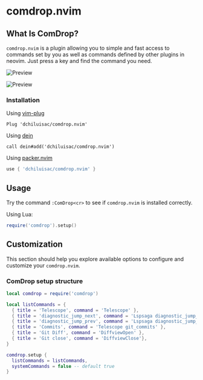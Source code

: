 # comdrop.nvim


## What Is ComDrop?

`comdrop.nvim` is a plugin allowing you to simple and fast access to commands set by 
you as well as commands defined by other plugins in neovim.
Just press a key and find the command you need.

![Preview](https://i.imgur.com/52NNvnD.gif)

![Preview](https://i.imgur.com/yTeM4jB.gif)

### Installation

Using [vim-plug](https://github.com/junegunn/vim-plug)

```viml
Plug 'dchiluisac/comdrop.nvim'
```

Using [dein](https://github.com/Shougo/dein.vim)

```viml
call dein#add('dchiluisac/comdrop.nvim')
```
Using [packer.nvim](https://github.com/wbthomason/packer.nvim)

```lua
use { 'dchiluisac/comdrop.nvim' }
```

## Usage

Try the command `:ComDrop<cr>`
  to see if `comdrop.nvim` is installed correctly.

Using Lua:

```lua
require('comdrop').setup()
```

## Customization

This section should help you explore available options to configure and
customize your `comdrop.nvim`.

### ComDrop setup structure

```lua
local comdrop = require('comdrop')

local listCommands = {
  { title = 'Telescope', command = 'Telescope' },
  { title = 'diagnostic_jump_next', command = 'Lspsaga diagnostic_jump_next'},
  { title = 'diagnostic_jump_prev', command = 'Lspsaga diagnostic_jump_prev'},
  { title = 'Commits', command = 'Telescope git_commits' },
  { title = 'Git Diff', command = 'DiffviewOpen' },
  { title = 'Git close', command = 'DiffviewClose'},
}

comdrop.setup {
  listCommands = listCommands,
  systemCommands = false -- default true
}
```
